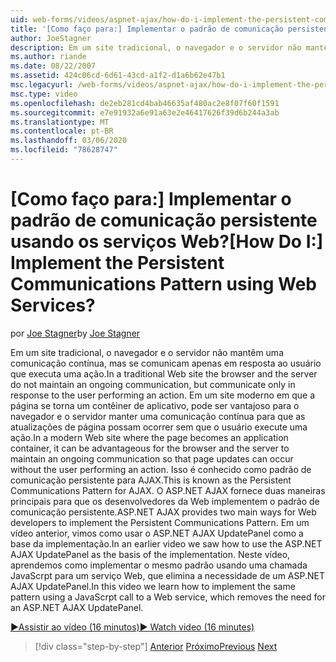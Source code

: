 ```yaml
---
uid: web-forms/videos/aspnet-ajax/how-do-i-implement-the-persistent-communications-pattern-using-web-services
title: '[Como faço para:] Implementar o padrão de comunicação persistente usando os serviços Web? | Microsoft Docs'
author: JoeStagner
description: Em um site tradicional, o navegador e o servidor não mantêm uma comunicação contínua, mas se comunicam somente em resposta ao usuário que está executando um Act...
ms.author: riande
ms.date: 08/22/2007
ms.assetid: 424c06cd-6d61-43cd-a1f2-d1a6b62e47b1
msc.legacyurl: /web-forms/videos/aspnet-ajax/how-do-i-implement-the-persistent-communications-pattern-using-web-services
msc.type: video
ms.openlocfilehash: de2eb281cd4bab46635af480ac2e8f07f60f1591
ms.sourcegitcommit: e7e91932a6e91a63e2e46417626f39d6b244a3ab
ms.translationtype: MT
ms.contentlocale: pt-BR
ms.lasthandoff: 03/06/2020
ms.locfileid: "78628747"
---
```

# <a name="how-do-i-implement-the-persistent-communications-pattern-using-web-services"></a><span data-ttu-id="84f9a-104">[Como faço para:] Implementar o padrão de comunicação persistente usando os serviços Web?</span><span class="sxs-lookup"><span data-stu-id="84f9a-104">[How Do I:] Implement the Persistent Communications Pattern using Web Services?</span></span>

<span data-ttu-id="84f9a-105">por [Joe Stagner](https://github.com/JoeStagner)</span><span class="sxs-lookup"><span data-stu-id="84f9a-105">by [Joe Stagner](https://github.com/JoeStagner)</span></span>

<span data-ttu-id="84f9a-106">Em um site tradicional, o navegador e o servidor não mantêm uma comunicação contínua, mas se comunicam apenas em resposta ao usuário que executa uma ação.</span><span class="sxs-lookup"><span data-stu-id="84f9a-106">In a traditional Web site the browser and the server do not maintain an ongoing communication, but communicate only in response to the user performing an action.</span></span> <span data-ttu-id="84f9a-107">Em um site moderno em que a página se torna um contêiner de aplicativo, pode ser vantajoso para o navegador e o servidor manter uma comunicação contínua para que as atualizações de página possam ocorrer sem que o usuário execute uma ação.</span><span class="sxs-lookup"><span data-stu-id="84f9a-107">In a modern Web site where the page becomes an application container, it can be advantageous for the browser and the server to maintain an ongoing communication so that page updates can occur without the user performing an action.</span></span> <span data-ttu-id="84f9a-108">Isso é conhecido como padrão de comunicação persistente para AJAX.</span><span class="sxs-lookup"><span data-stu-id="84f9a-108">This is known as the Persistent Communications Pattern for AJAX.</span></span> <span data-ttu-id="84f9a-109">O ASP.NET AJAX fornece duas maneiras principais para que os desenvolvedores da Web implementem o padrão de comunicação persistente.</span><span class="sxs-lookup"><span data-stu-id="84f9a-109">ASP.NET AJAX provides two main ways for Web developers to implement the Persistent Communications Pattern.</span></span> <span data-ttu-id="84f9a-110">Em um vídeo anterior, vimos como usar o ASP.NET AJAX UpdatePanel como a base da implementação.</span><span class="sxs-lookup"><span data-stu-id="84f9a-110">In an earlier video we saw how to use the ASP.NET AJAX UpdatePanel as the basis of the implementation.</span></span> <span data-ttu-id="84f9a-111">Neste vídeo, aprendemos como implementar o mesmo padrão usando uma chamada JavaScrpt para um serviço Web, que elimina a necessidade de um ASP.NET AJAX UpdatePanel.</span><span class="sxs-lookup"><span data-stu-id="84f9a-111">In this video we learn how to implement the same pattern using a JavaScrpt call to a Web service, which removes the need for an ASP.NET AJAX UpdatePanel.</span></span>

[<span data-ttu-id="84f9a-112">&#9654;Assistir ao vídeo (16 minutos)</span><span class="sxs-lookup"><span data-stu-id="84f9a-112">&#9654; Watch video (16 minutes)</span></span>](https://channel9.msdn.com/Blogs/ASP-NET-Site-Videos/how-do-i-implement-the-persistent-communications-pattern-using-web-services)

> [!div class="step-by-step"]
> <span data-ttu-id="84f9a-113">[Anterior](how-do-i-localize-an-aspnet-ajax-application.md)
> [Próximo](how-do-i-trigger-an-updatepanel-refresh-from-a-dropdownlist-control.md)</span><span class="sxs-lookup"><span data-stu-id="84f9a-113">[Previous](how-do-i-localize-an-aspnet-ajax-application.md)
[Next](how-do-i-trigger-an-updatepanel-refresh-from-a-dropdownlist-control.md)</span></span>
